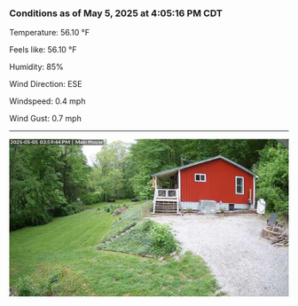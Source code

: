 ### Conditions as of May 5, 2025 at 4:05:16 PM CDT 

Temperature: 56.10 &deg;F

Feels like: 56.10 &deg;F

Humidity: 85%

Wind Direction: ESE

Windspeed: 0.4 mph

Wind Gust: 0.7 mph

---

<img src="./images/latest.jpeg"/>

